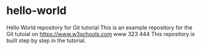 # hello-world
Hello World repository for Git tutorial
This is an example repository for the Git tutoial on https://www.w3schools.com
www
323
444
This repository is built step by step in the tutorial.
